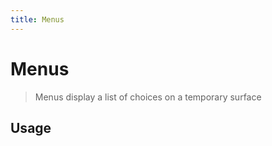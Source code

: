 ```yaml
---
title: Menus
---
```


# Menus

> Menus display a list of choices on a temporary surface

## Usage

<usage name="menu"></usage>
